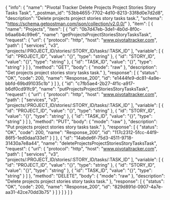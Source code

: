{
  "info": {
    "name": "Pivotal Tracker Delete Projects Project Stories Story Tasks Task",
    "_postman_id": "53bb4655-7702-4d10-8213-33f8d0e7d2d8",
    "description": "Delete projects project stories story tasks task.",
    "schema": "https://schema.getpostman.com/json/collection/v2.0.0/"
  },
  "item": [
    {
      "name": "Projects",
      "item": [
        {
          "id": "0b7d47eb-3de1-4b0d-8f0c-b6aa6b4c99e6",
          "name": "getProjectsProjectStoriesStoryTasksTask",
          "request": {
            "url": {
              "protocol": "http",
              "host": "www.pivotaltracker.com",
              "path": [
                "services",
                "v3",
                "projects/:PROJECT_ID/stories/:STORY_ID/tasks/:TASK_ID"
              ],
              "variable": [
                {
                  "id": "PROJECT_ID",
                  "value": "{}",
                  "type": "string"
                },
                {
                  "id": "STORY_ID",
                  "value": "{}",
                  "type": "string"
                },
                {
                  "id": "TASK_ID",
                  "value": "{}",
                  "type": "string"
                }
              ]
            },
            "method": "GET",
            "body": {
              "mode": "raw"
            },
            "description": "Get projects project stories story tasks task."
          },
          "response": [
            {
              "status": "OK",
              "code": 200,
              "name": "Response_200",
              "id": "e1444fe9-dc81-4a9e-bbfd-69bd91035c1b"
            }
          ]
        },
        {
          "id": "c7fb5ae4-2b27-4f1c-a917-b6df0cd91fc9",
          "name": "putProjectsProjectStoriesStoryTasksTask",
          "request": {
            "url": {
              "protocol": "http",
              "host": "www.pivotaltracker.com",
              "path": [
                "services",
                "v3",
                "projects/:PROJECT_ID/stories/:STORY_ID/tasks/:TASK_ID"
              ],
              "variable": [
                {
                  "id": "PROJECT_ID",
                  "value": "{}",
                  "type": "string"
                },
                {
                  "id": "STORY_ID",
                  "value": "{}",
                  "type": "string"
                },
                {
                  "id": "TASK_ID",
                  "value": "{}",
                  "type": "string"
                }
              ]
            },
            "method": "PUT",
            "body": {
              "mode": "raw"
            },
            "description": "Put projects project stories story tasks task."
          },
          "response": [
            {
              "status": "OK",
              "code": 200,
              "name": "Response_200",
              "id": "117c2312-5fcc-44f9-86f5-1ed0daa133e1"
            }
          ]
        },
        {
          "id": "14abde6f-75d3-4511-9718-31430a7e8a44",
          "name": "deleteProjectsProjectStoriesStoryTasksTask",
          "request": {
            "url": {
              "protocol": "http",
              "host": "www.pivotaltracker.com",
              "path": [
                "services",
                "v3",
                "projects/:PROJECT_ID/stories/:STORY_ID/tasks/:TASK_ID"
              ],
              "variable": [
                {
                  "id": "PROJECT_ID",
                  "value": "{}",
                  "type": "string"
                },
                {
                  "id": "STORY_ID",
                  "value": "{}",
                  "type": "string"
                },
                {
                  "id": "TASK_ID",
                  "value": "{}",
                  "type": "string"
                }
              ]
            },
            "method": "DELETE",
            "body": {
              "mode": "raw"
            },
            "description": "Delete projects project stories story tasks task."
          },
          "response": [
            {
              "status": "OK",
              "code": 200,
              "name": "Response_200",
              "id": "829d891d-0907-4a7e-aa31-42ce70dd3b75"
            }
          ]
        }
      ]
    }
  ]
}
